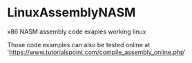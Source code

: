 # LinuxAssemblyNASM
x86 NASM assembly code exaples working linux

Those code examples can also be tested online at 'https://www.tutorialspoint.com/compile_assembly_online.php'
